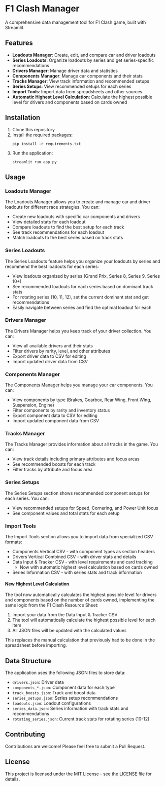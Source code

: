 # F1 Clash Manager

A comprehensive data management tool for F1 Clash game, built with Streamlit.

## Features

- **Loadouts Manager**: Create, edit, and compare car and driver loadouts
- **Series Loadouts**: Organize loadouts by series and get series-specific recommendations
- **Drivers Manager**: Manage driver data and statistics
- **Components Manager**: Manage car components and their stats
- **Tracks Manager**: View track information and recommended setups
- **Series Setups**: View recommended setups for each series
- **Import Tools**: Import data from spreadsheets and other sources
- **Automatic Highest Level Calculation**: Calculate the highest possible level for drivers and components based on cards owned

## Installation

1. Clone this repository
2. Install the required packages:
   ```
   pip install -r requirements.txt
   ```
3. Run the application:
   ```
   streamlit run app.py
   ```

## Usage

### Loadouts Manager

The Loadouts Manager allows you to create and manage car and driver loadouts for different race strategies. You can:

- Create new loadouts with specific car components and drivers
- View detailed stats for each loadout
- Compare loadouts to find the best setup for each track
- See track recommendations for each loadout
- Match loadouts to the best series based on track stats

### Series Loadouts

The Series Loadouts feature helps you organize your loadouts by series and recommend the best loadouts for each series:

- View loadouts organized by series (Grand Prix, Series 8, Series 9, Series 10+)
- See recommended loadouts for each series based on dominant track stats
- For rotating series (10, 11, 12), set the current dominant stat and get recommendations
- Easily navigate between series and find the optimal loadout for each

### Drivers Manager

The Drivers Manager helps you keep track of your driver collection. You can:

- View all available drivers and their stats
- Filter drivers by rarity, level, and other attributes
- Export driver data to CSV for editing
- Import updated driver data from CSV

### Components Manager

The Components Manager helps you manage your car components. You can:

- View components by type (Brakes, Gearbox, Rear Wing, Front Wing, Suspension, Engine)
- Filter components by rarity and inventory status
- Export component data to CSV for editing
- Import updated component data from CSV

### Tracks Manager

The Tracks Manager provides information about all tracks in the game. You can:

- View track details including primary attributes and focus areas
- See recommended boosts for each track
- Filter tracks by attribute and focus area

### Series Setups

The Series Setups section shows recommended component setups for each series. You can:

- View recommended setups for Speed, Cornering, and Power Unit focus
- See component values and total stats for each setup

### Import Tools

The Import Tools section allows you to import data from specialized CSV formats:

- Components Vertical CSV - with component types as section headers
- Drivers Vertical Combined CSV - with driver stats and details
- Data Input & Tracker CSV - with level requirements and card tracking
  - Now with automatic highest level calculation based on cards owned
- Series Information CSV - with series stats and track information

#### New Highest Level Calculation

The tool now automatically calculates the highest possible level for drivers and components based on the number of cards owned, implementing the same logic from the F1 Clash Resource Sheet:

1. Import your data from the Data Input & Tracker CSV
2. The tool will automatically calculate the highest possible level for each item
3. All JSON files will be updated with the calculated values

This replaces the manual calculation that previously had to be done in the spreadsheet before importing.

## Data Structure

The application uses the following JSON files to store data:

- `drivers.json`: Driver data
- `components_*.json`: Component data for each type
- `track_boosts.json`: Track and boost data
- `series_setups.json`: Series setup recommendations
- `loadouts.json`: Loadout configurations
- `series_data.json`: Series information with track stats and recommendations
- `rotating_series.json`: Current track stats for rotating series (10-12)

## Contributing

Contributions are welcome! Please feel free to submit a Pull Request.

## License

This project is licensed under the MIT License - see the LICENSE file for details. 